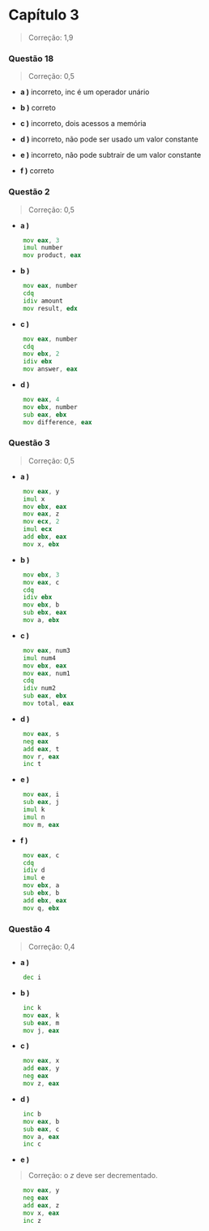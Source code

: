 # **Capítulo 3** #

> Correção: 1,9

### **Questão 18** ###

> Correção: 0,5

- **a )** incorreto, inc é um operador unário 

- **b )** correto

- **c )** incorreto, dois acessos a memória

- **d )** incorreto, não pode ser usado um valor constante

- **e )** incorreto, não pode subtrair de um valor constante

- **f )** correto

### **Questão 2** ###

> Correção: 0,5

- **a )**
```asm
    mov eax, 3
    imul number
    mov product, eax
```
- **b )**
```asm
    mov eax, number
    cdq
    idiv amount
    mov result, edx
```   
- **c )** 
```asm
    mov eax, number
    cdq
    mov ebx, 2
    idiv ebx
    mov answer, eax
```        
- **d )** 
```asm
    mov eax, 4
    mov ebx, number
    sub eax, ebx  
    mov difference, eax         
```

### **Questão 3** ###

> Correção: 0,5

- **a )**
```asm
    mov eax, y
    imul x
    mov ebx, eax
    mov eax, z
    mov ecx, 2
    imul ecx
    add ebx, eax
    mov x, ebx
```
- **b )**
```asm
    mov ebx, 3
    mov eax, c
    cdq
    idiv ebx
    mov ebx, b
    sub ebx, eax
    mov a, ebx
```
- **c )**
```asm
    mov eax, num3
    imul num4
    mov ebx, eax
    mov eax, num1
    cdq
    idiv num2
    sub eax, ebx
    mov total, eax
```
- **d )**
```asm
    mov eax, s
    neg eax
    add eax, t
    mov r, eax
    inc t
```
- **e )**
```asm
    mov eax, i
    sub eax, j
    imul k
    imul n
    mov m, eax
```
- **f )**
```asm
    mov eax, c
    cdq
    idiv d
    imul e
    mov ebx, a
    sub ebx, b
    add ebx, eax
    mov q, ebx
```

### **Questão 4** ###

> Correção: 0,4

- **a )**
```asm
    dec i
```
- **b )**
```asm
    inc k
    mov eax, k
    sub eax, m
    mov j, eax
```
- **c )**
```asm
    mov eax, x
    add eax, y
    neg eax
    mov z, eax
```
- **d )**
```asm
    inc b
    mov eax, b
    sub eax, c
    mov a, eax
    inc c
```
- **e )**

> Correção: o _z_ deve ser decrementado.

```asm
    mov eax, y
    neg eax
    add eax, z
    mov x, eax
    inc z
```